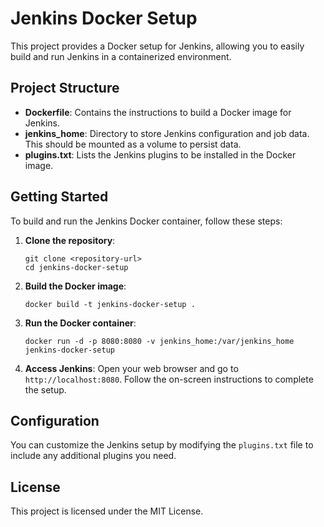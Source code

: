 # Jenkins Docker Setup

This project provides a Docker setup for Jenkins, allowing you to easily build and run Jenkins in a containerized environment.

## Project Structure

- **Dockerfile**: Contains the instructions to build a Docker image for Jenkins.
- **jenkins_home**: Directory to store Jenkins configuration and job data. This should be mounted as a volume to persist data.
- **plugins.txt**: Lists the Jenkins plugins to be installed in the Docker image.

## Getting Started

To build and run the Jenkins Docker container, follow these steps:

1. **Clone the repository**:
   ```
   git clone <repository-url>
   cd jenkins-docker-setup
   ```

2. **Build the Docker image**:
   ```
   docker build -t jenkins-docker-setup .
   ```

3. **Run the Docker container**:
   ```
   docker run -d -p 8080:8080 -v jenkins_home:/var/jenkins_home jenkins-docker-setup
   ```

4. **Access Jenkins**:
   Open your web browser and go to `http://localhost:8080`. Follow the on-screen instructions to complete the setup.

## Configuration

You can customize the Jenkins setup by modifying the `plugins.txt` file to include any additional plugins you need.

## License

This project is licensed under the MIT License.